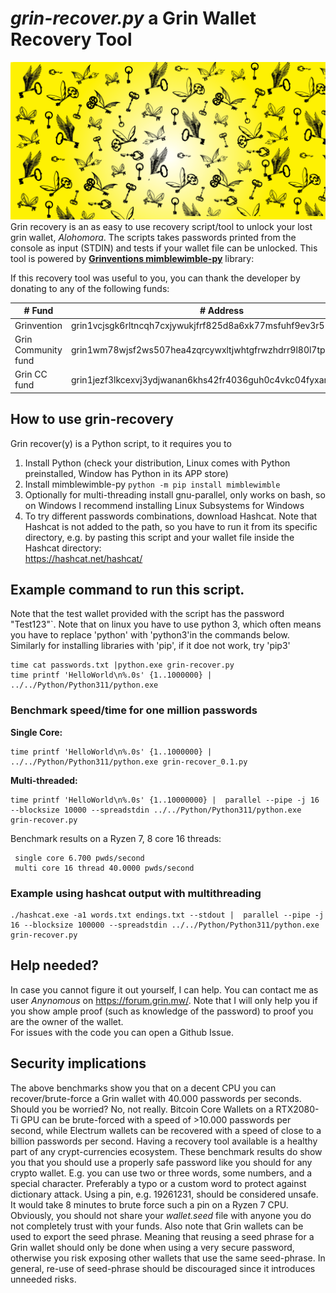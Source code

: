 # *grin-recover.py* a Grin Wallet Recovery Tool
![Keys](keys2.png)
Grin recovery is an as easy to use recovery script/tool to unlock your lost grin wallet, *Alohomora*.
The scripts takes passwords printed from the console as input (STDIN) and tests if your wallet file can be unlocked.
This tool is powered by **[Grinventions mimblewimble-py](https://github.com/grinventions/mimblewimble-py )** library:

If this recovery tool was useful to you, you can thank the developer by donating to any of the following funds:

|# Fund        | # Address     | #Contact    |
|--------------|---------------|------------|
| Grinvention   | grin1vcjsgk6rltncqh7cxjywukjfrf825d8a6xk77msfuhf9ev3r55wq7l2ng4      | renzokuken*keybase.io|
| Grin Community fund     | grin1wm78wjsf2ws507hea4zqrcywxltjwhtgfrwzhdrr9l80l7tpz5fsj58lk0 | Keybase grincoin#community_fund|
| Grin CC fund   | grin1jezf3lkcexvj3ydjwanan6khs42fr4036guh0c4vkc04fyxarl6svjzuuh | contact Anynomous on forum or Keybase   |


## How to use grin-recovery
Grin recover(y) is a Python script, to it requires you to 
1) Install Python (check your distribution, Linux comes with Python preinstalled, Window has Python in its APP store)
2) Install mimblewimble-py 
`python -m pip install mimblewimble`
3) Optionally for multi-threading install gnu-parallel, only works on bash, so on Windows I recommend installing Linux Subsystems for Windows
4) To try different passwords combinations, download Hashcat. Note that Hashcat is not added to the path, so you have to run it from its specific directory, e.g. by pasting this script and your wallet file inside the Hashcat directory:  
https://hashcat.net/hashcat/  
  
## Example command to run this script. 
Note that the test wallet provided with the script has the password "Test123"`. Note that on linux you have to use python 3, which often means you have to replace 'python' with 'python3'in the commands below. Similarly for installing libraries with 'pip', if it doe not work, try 'pip3'

    time cat passwords.txt |python.exe grin-recover.py
    time printf 'HelloWorld\n%.0s' {1..1000000} | ../../Python/Python311/python.exe

### Benchmark speed/time for one million passwords 
**Single Core:**

    time printf 'HelloWorld\n%.0s' {1..1000000} | ../../Python/Python311/python.exe grin-recover_0.1.py  
    
**Multi-threaded:**
    
    time printf 'HelloWorld\n%.0s' {1..10000000} |  parallel --pipe -j 16 --blocksize 10000 --spreadstdin ../../Python/Python311/python.exe grin-recover.py
     
Benchmark results on a Ryzen 7, 8 core 16 threads:
 
     single core 6.700 pwds/second
     multi core 16 thread 40.0000 pwds/second
     
### Example using hashcat output with multithreading

    ./hashcat.exe -a1 words.txt endings.txt --stdout |  parallel --pipe -j 16 --blocksize 100000 --spreadstdin ../../Python/Python311/python.exe grin-recover.py  
  
## Help needed?
In case you cannot figure it out yourself, I can help. You can contact me as user *Anynomous* on https://forum.grin.mw/. Note that I will only help you if you show ample proof (such as knowledge of the password) to proof you are the owner of the wallet.  
For issues with the code you can open a Github Issue.  
  
## Security implications  
The above benchmarks show you that on a decent CPU you can recover/brute-force a Grin wallet with 40.000 passwords per seconds. Should you be worried? No, not really. Bitcoin Core Wallets on a RTX2080-Ti GPU can be brute-forced with a speed of >10.000 passwords per second, while Electrum wallets can be recovered with a speed of close to a billion passwords per second. Having a recovery tool available is a healthy part of any crypt-currencies ecosystem. 
These benchmark results do show you that you should use a properly safe password like you should for any crypto wallet. E.g. you can use two or three words, some numbers, and a special character. Preferably a typo or a custom word to protect against dictionary attack. Using a pin, e.g. 19261231, should be considered unsafe. It would take 8 minutes to brute force such a pin on a Ryzen 7 CPU. Obviously, you should not share your *wallet.seed* file with anyone you do not completely trust with your funds.
Also note that Grin wallets can be used to export the seed phrase. Meaning that reusing a seed phrase for a Grin wallet should only be done when using a very secure password, otherwise you risk exposing other wallets that use the same seed-phrase. In general, re-use of seed-phrase should be discouraged since it introduces unneeded risks.
  



